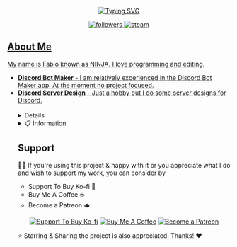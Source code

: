 <p align="center"> <a href="https://git.io/typing-svg"><img src="https://readme-typing-svg.herokuapp.com?font=Fira+Code&pause=1000&color=F7F7F7&width=435&lines=Hello+there%2C+I'm+NINJA!+%E2%98%95;Working+with+Discord+Projects+%E2%9C%85" alt="Typing SVG" /></a> </p>

<p align = "center"> <a href="https://github.com/OutroNinja"> <img alt="followers" title="Follow Me" src="https://img.shields.io/github/followers/DanielSDSXX?color=00adee&labelColor=1155ba&style=for-the-badge&logo=github&label=Follow%20me" />
<a href="https://github.com/OutroNinja"> <img alt = "steam" title="Steam" src="https://img.shields.io/badge/steam-%23000000.svg?&style=for-the-badge&logo=steam&logoColor=white&colorB=00adee" /> </p>

<h2> About Me </h2> <p align="left"> <p>My name is Fábio known as NINJA. I love programming and editing.</p> <ul> <li><strong>
Discord Bot Maker</strong> - I am relatively experienced in the Discord Bot Maker app. At the moment no project focused.</li> <li><strong>
Discord Server Design</strong> - Just a hobby but I do some server designs for Discord.</li> <br/>

<details> <summary>💫 My Projects</summary>
<p align="left"> 
<h2>Projects</h2> 
<p><em> Projects I'm currently working on. Some are not here yet. </em></p> 
<h3>Frequent Contributor Of</h3>
<li> Nothing - Really nothing here </li>
<li> <a href="https://github.com/OutroNinja">Dont Click</a> - Pls just dont click here.</p></li> </details>

<details> <summary>📋 Information</summary>
<h2>Git Hub Stats</h2> 
<p align="center"> <a href="https://github.com/anuraghazra/github-readme-stats"><img alt="NINJA Github Stats" src="https://denvercoder1-github-readme-stats.vercel.app/api?username=OutroNinja&show_icons=true&count_private=true&theme=react&hide_border=true&bg_color=0D1117" /></a> <a href="https://github.com/anuraghazra/github-readme-stats"><img alt="NINJA Top Languages" src="https://denvercoder1-github-readme-stats.vercel.app/api/top-langs/?username=OutroNinja&langs_count=8&layout=compact&theme=react&hide_border=true&bg_color=0D1117" /></a> <br/> 
<a href="https://github.com/DenverCoder1/github-readme-streak-stats"> <img title="streak" alt="NINJA Streak" src="https://github-readme-streak-stats.herokuapp.com/?user=OutroNinja&theme=black-ice&hide_border=true&stroke=0000&background=0d1119&ring=60D9FA&fire=60D9FA&currStreakLabel=60D9FA" /> </a> </p> </details>

## Support 
👍🏻 If you're using this project & happy with it or you appreciate what I do and wish to support my work, you can consider by 
- Support To Buy Ko-fi 🍵
- Buy Me A Coffee ☕️
- Become a Patreon 🫖
<div align='center'>
 
 [![](https://img.shields.io/badge/Ko_fi-FF5E5B?style=for-the-badge&logo=Ko-fi&logoColor=white "Support To Buy Ko-fi")](https://ko-fi.com/nezukobot)  [![](https://img.shields.io/badge/Buy_Me_A_Coffee-FFDD00?style=for-the-badge&logo=buy-me-a-coffee&logoColor=black "Buy Me A Coffee")](https://buymeacoffee.com/officialnezuko)  [![](https://img.shields.io/badge/Patreon-F96854?style=for-the-badge&logo=Patreon&logoColor=white "Become a Patreon")](https://patreon.com/nezukobot)
 
</div>
⭐️ Starring & Sharing the project is also appreciated. Thanks! ❤️
